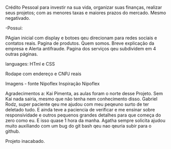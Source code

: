 Crédito Pessoal para investir na sua vida, organizar suas finanças, realizar seus projetos; com as menores taxas e maiores prazos do mercado. Mesmo negativado.

-Possui: 

PAgian inicial com display e botoes qeu direcionam para redes sociais e contatos reais.
Pagina de produtos.
Quem somos. Breve explicação da  empresa e  Alerta  antifraude.
Pagina dos  serviços qeu subdividem em 4 outras páginas.

languages:  HTml e CSS

Rodape  com endereço e  CNPJ reais

Imagens - fonte Nipoflex
Inspiração Nipoflex

Agradecimentos a:
Kai Pimenta, as aulas foram o norte desse Projeto. Sem Kai nada sairia, mesmo que não tenha nem conhecimento disso. 
Gabriel Rodz, super paciente qeu me ajudou com meu peqeuno surto de ter  deletado tudo. E ainda  teve a  paciencia de verificar e  me ensinar sobre responsividade e outros pequenos grandes detalhes para que começa do zero como eu. E isso quase 1 hora da manha. 
Agatha sempre solicita ajudou muito auxiliando com um bug do git bash qeu nao qeuria  subir para o github.


Projeto inacabado. 
